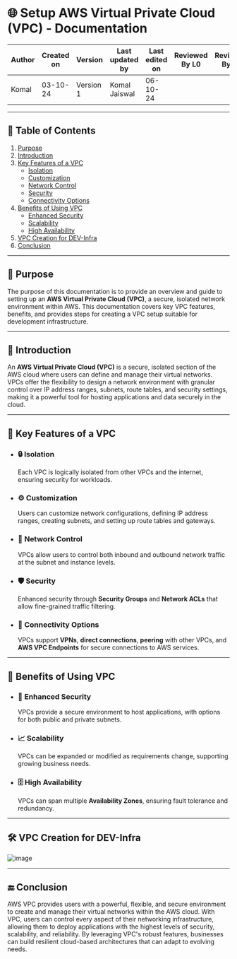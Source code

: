 # 🌐 Setup AWS Virtual Private Cloud (VPC) - Documentation

| Author      | Created on | Version   | Last updated by | Last edited on | Reviewed By L0 | Reviewed By L1 | Reviewed By L2 |
|-------------|------------|-----------|-----------------|----------------|----------------|----------------|----------------| 
| Komal       | 03-10-24   | Version 1 | Komal Jaiswal   | 06-10-24       |                |                |                |

---

## 📝 Table of Contents
1. [Purpose](#purpose)
2. [Introduction](#introduction)
3. [Key Features of a VPC](#key-features-of-a-vpc)
   - [Isolation](#isolation)
   - [Customization](#customization)
   - [Network Control](#network-control)
   - [Security](#security)
   - [Connectivity Options](#connectivity-options)
4. [Benefits of Using VPC](#benefits-of-using-vpc)
   - [Enhanced Security](#enhanced-security)
   - [Scalability](#scalability)
   - [High Availability](#high-availability)
5. [VPC Creation for DEV-Infra](#vpc-creation-for-dev-infra)
6. [Conclusion](#conclusion)

---

## 📜 Purpose
The purpose of this documentation is to provide an overview and guide to setting up an **AWS Virtual Private Cloud (VPC)**, a secure, isolated network environment within AWS. This documentation covers key VPC features, benefits, and provides steps for creating a VPC setup suitable for development infrastructure.

---

## 📖 Introduction
An **AWS Virtual Private Cloud (VPC)** is a secure, isolated section of the AWS cloud where users can define and manage their virtual networks. VPCs offer the flexibility to design a network environment with granular control over IP address ranges, subnets, route tables, and security settings, making it a powerful tool for hosting applications and data securely in the cloud.

---

## 🔑 Key Features of a VPC

- ### 🔒 Isolation
  Each VPC is logically isolated from other VPCs and the internet, ensuring security for workloads.

- ### ⚙️ Customization
  Users can customize network configurations, defining IP address ranges, creating subnets, and setting up route tables and gateways.

- ### 🔄 Network Control
  VPCs allow users to control both inbound and outbound network traffic at the subnet and instance levels.

- ### 🛡️ Security
  Enhanced security through **Security Groups** and **Network ACLs** that allow fine-grained traffic filtering.

- ### 🔗 Connectivity Options
  VPCs support **VPNs**, **direct connections**, **peering** with other VPCs, and **AWS VPC Endpoints** for secure connections to AWS services.

---

## 🎯 Benefits of Using VPC

- ### 🔐 Enhanced Security
  VPCs provide a secure environment to host applications, with options for both public and private subnets.

- ### 📈 Scalability
  VPCs can be expanded or modified as requirements change, supporting growing business needs.

- ### 🗄️ High Availability
  VPCs can span multiple **Availability Zones**, ensuring fault tolerance and redundancy.

---

## 🛠 VPC Creation for DEV-Infra

![image](https://github.com/user-attachments/assets/e5cbd626-0ec6-47cb-9e08-b099cfd5b824)


---

## 🔚 Conclusion

AWS VPC provides users with a powerful, flexible, and secure environment to create and manage their virtual networks within the AWS cloud. With VPC, users can control every aspect of their networking infrastructure, allowing them to deploy applications with the highest levels of security, scalability, and reliability. By leveraging VPC's robust features, businesses can build resilient cloud-based architectures that can adapt to evolving needs.
